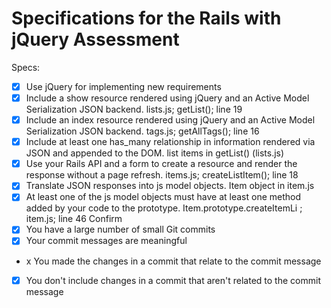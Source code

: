 # Specifications for the Rails with jQuery Assessment

Specs:
- [x] Use jQuery for implementing new requirements
- [x] Include a show resource rendered using jQuery and an Active Model Serialization JSON backend.
lists.js; getList(); line 19
- [x] Include an index resource rendered using jQuery and an Active Model Serialization JSON backend.
tags.js; getAllTags(); line 16
- [x] Include at least one has_many relationship in information rendered via JSON and appended to the DOM.
list items in getList() (lists.js)
- [x] Use your Rails API and a form to create a resource and render the response without a page refresh.
items.js; createListItem(); line 18
- [x] Translate JSON responses into js model objects.
Item object in item.js
- [x] At least one of the js model objects must have at least one method added by your code to the prototype.
Item.prototype.createItemLi ; item.js; line 46
Confirm
- [x] You have a large number of small Git commits
- [x] Your commit messages are meaningful
- x You made the changes in a commit that relate to the commit message
- [x] You don't include changes in a commit that aren't related to the commit message
